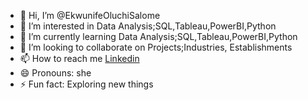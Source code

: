 - 👋 Hi, I’m @EkwunifeOluchiSalome
- 👀 I’m interested in  Data Analysis;SQL,Tableau,PowerBI,Python
- 🌱 I’m currently learning Data Analysis;SQL,Tableau,PowerBI,Python
- 💞️ I’m looking to collaborate on Projects;Industries, Establishments
- 📫 How to reach me [Linkedin](https://www.linkedin.com/in/oluchukwu-salome-ekwunife-223a66159/)
- 😄 Pronouns: she
- ⚡ Fun fact: Exploring new things

<!---
EkwunifeOluchiSalome/EkwunifeOluchiSalome is a ✨ special ✨ repository because its `README.md` (this file) appears on your GitHub profile.
You can click the Preview link to take a look at your changes.
--->
